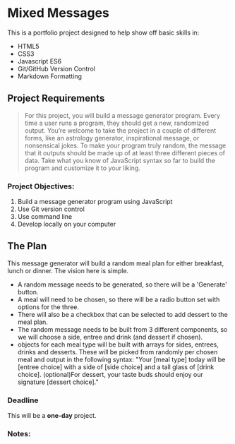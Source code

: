 Mixed Messages
==============

This is a portfolio project designed to help show off basic skills in:

* HTML5
* CSS3
* Javascript ES6
* Git/GitHub Version Control
* Markdown Formatting

## Project Requirements

>For this project, you will build a message generator program. Every time a user runs a program, they should get a new, randomized output. You’re welcome to take the project in a couple of different forms, like an astrology generator, inspirational message, or nonsensical jokes. To make your program truly random, the message that it outputs should be made up of at least three different pieces of data. Take what you know of JavaScript syntax so far to build the program and customize it to your liking.

### Project Objectives:
1. Build a message generator program using JavaScript
2. Use Git version control
3. Use command line
4. Develop locally on your computer


## The Plan

This message generator will build a random meal plan for either breakfast, lunch or dinner. The vision here is simple.

* A random message needs to be generated, so there will be a 'Generate' button.
* A meal will need to be chosen, so there will be a radio button set with options for the three.
* There will also be a checkbox that can be selected to add dessert to the meal plan.
* The random message needs to be built from 3 different components, so we will choose a side, entree and drink (and dessert if chosen).
* objects for each meal type will be built with arrays for sides, entrees, drinks and desserts. These will be picked from randomly per chosen meal and output in the following syntax:
    "Your [meal type] today will be [entree choice] with a side of [side choice] and a tall glass of [drink choice]. (optional)For dessert, your taste buds should enjoy our signature [dessert choice]."

### Deadline

This will be a **one-day** project.

### Notes:
